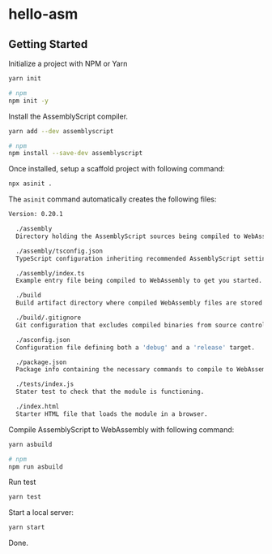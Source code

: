 # hello-asm

## Getting Started

Initialize a project with NPM or Yarn

```bash
yarn init

# npm
npm init -y
```

Install the AssemblyScript compiler.

```bash
yarn add --dev assemblyscript

# npm
npm install --save-dev assemblyscript
```

Once installed, setup a scaffold project with following command:

```bash
npx asinit .
```

The `asinit` command automatically creates the following files:

```bash
Version: 0.20.1

  ./assembly
  Directory holding the AssemblyScript sources being compiled to WebAssembly.

  ./assembly/tsconfig.json
  TypeScript configuration inheriting recommended AssemblyScript settings.

  ./assembly/index.ts
  Example entry file being compiled to WebAssembly to get you started.

  ./build
  Build artifact directory where compiled WebAssembly files are stored.

  ./build/.gitignore
  Git configuration that excludes compiled binaries from source control.

  ./asconfig.json
  Configuration file defining both a 'debug' and a 'release' target.

  ./package.json
  Package info containing the necessary commands to compile to WebAssembly.

  ./tests/index.js
  Stater test to check that the module is functioning.

  ./index.html
  Starter HTML file that loads the module in a browser.
```

Compile AssemblyScript to WebAssembly with following command:

```bash
yarn asbuild

# npm
npm run asbuild
```

Run test

```bash
yarn test
```

Start a local server:

```bash
yarn start
```

Done.